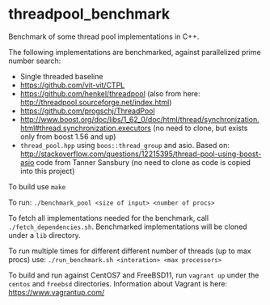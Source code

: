 # threadpool_benchmark
Benchmark of some thread pool implementations in C++.

The following implementations are benchmarked, against parallelized prime number search:
* Single threaded baseline
* https://github.com/vit-vit/CTPL
* https://github.com/henkel/threadpool (also from here: http://threadpool.sourceforge.net/index.html)
* https://github.com/progschj/ThreadPool
* http://www.boost.org/doc/libs/1_62_0/doc/html/thread/synchronization.html#thread.synchronization.executors (no need to clone, but exists only from boost 1.56 and up)
* `thread_pool.hpp` using `boos::thread_group` and asio. Based on: http://stackoverflow.com/questions/12215395/thread-pool-using-boost-asio code from Tanner Sansbury (no need to clone as code is copied into this project)

To build use ```make```

To run: `./benchmark_pool <size of input> <number of procs>`

To fetch all implementations needed for the benchmark, call `./fetch_dependencies.sh`. Benchmarked implementations will be cloned under a ```lib``` directory.

To run multiple times for different different number of threads (up to max procs) use: `./run_benchmark.sh <interation> <max processors>`

To build and run against CentOS7 and FreeBSD11, run ```vagrant up``` under the ```centos``` and ```freebsd``` directories. 
Information about Vagrant is here: https://www.vagrantup.com/ 
